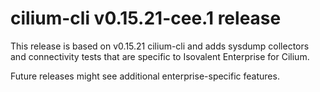 # cilium-cli v0.15.21-cee.1 release

This release is based on v0.15.21 cilium-cli and adds sysdump collectors and connectivity tests that are specific to Isovalent Enterprise for Cilium.

Future releases might see additional enterprise-specific features.
